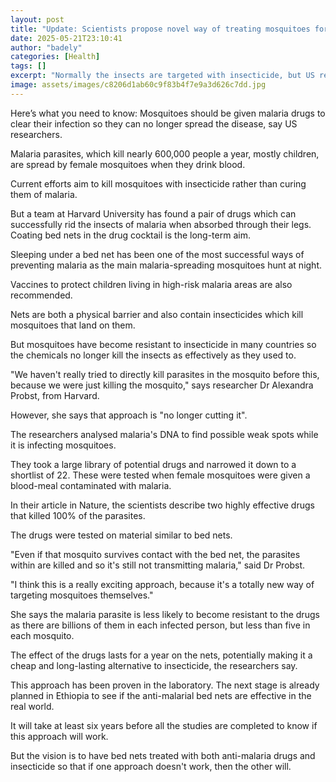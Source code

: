 ```yaml
---
layout: post
title: "Update: Scientists propose novel way of treating mosquitoes for malaria"
date: 2025-05-21T23:10:41
author: "badely"
categories: [Health]
tags: []
excerpt: "Normally the insects are targeted with insecticide, but US researchers say anti-malaria drugs absorbed through their legs can stop them spreading dise"
image: assets/images/c8206d1ab60c9f83b4f7e9a3d626c7dd.jpg
---
```


Here’s what you need to know: Mosquitoes should be given malaria drugs to clear their infection so they can no longer spread the disease, say US researchers.

Malaria parasites, which kill nearly 600,000 people a year, mostly children, are spread by female mosquitoes when they drink blood.

Current efforts aim to kill mosquitoes with insecticide rather than curing them of malaria.

But a team at Harvard University has found a pair of drugs which can successfully rid the insects of malaria when absorbed through their legs. Coating bed nets in the drug cocktail is the long-term aim.

Sleeping under a bed net has been one of the most successful ways of preventing malaria as the main malaria-spreading mosquitoes hunt at night.

Vaccines to protect children living in high-risk malaria areas are also recommended.

Nets are both a physical barrier and also contain insecticides which kill mosquitoes that land on them.

But mosquitoes have become resistant to insecticide in many countries so the chemicals no longer kill the insects as effectively as they used to.

"We haven't really tried to directly kill parasites in the mosquito before this, because we were just killing the mosquito," says researcher Dr Alexandra Probst, from Harvard.

However, she says that approach is "no longer cutting it".

The researchers analysed malaria's DNA to find possible weak spots while it is infecting mosquitoes. 

They took a large library of potential drugs and narrowed it down to a shortlist of 22. These were tested when female mosquitoes were given a blood-meal contaminated with malaria. 

In their article in Nature, the scientists describe two highly effective drugs that killed 100% of the parasites.

The drugs were tested on material similar to bed nets.

"Even if that mosquito survives contact with the bed net, the parasites within are killed and so it's still not transmitting malaria," said Dr Probst.

"I think this is a really exciting approach, because it's a totally new way of targeting mosquitoes themselves."

She says the malaria parasite is less likely to become resistant to the drugs as there are billions of them in each infected person, but less than five in each mosquito. 

The effect of the drugs lasts for a year on the nets, potentially making it a cheap and long-lasting alternative to insecticide, the researchers say.

This approach has been proven in the laboratory. The next stage is already planned in Ethiopia to see if the anti-malarial bed nets are effective in the real world.  

It will take at least six years before all the studies are completed to know if this approach will work. 

But the vision is to have bed nets treated with both anti-malaria drugs and insecticide so that if one approach doesn't work, then the other will. 


